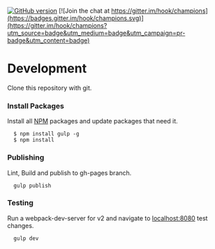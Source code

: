 [![GitHub version](https://badge.fury.io/gh/hook%2Fchampions.svg)](https://badge.fury.io/gh/hook%2Fchampions)
[![Join the chat at https://gitter.im/hook/champions](https://badges.gitter.im/hook/champions.svg)](https://gitter.im/hook/champions?utm_source=badge&utm_medium=badge&utm_campaign=pr-badge&utm_content=badge)

# Development

  Clone this repository with git.

### Install Packages

  Install all [NPM](https://www.npmjs.com/) packages and update packages that need it.

```
  $ npm install gulp -g
  $ npm install
```

### Publishing

  Lint, Build and publish to gh-pages branch.

```
  gulp publish
```

### Testing

  Run a webpack-dev-server for v2 and navigate to [localhost:8080](http://localhost:8080) test changes. 

```
  gulp dev
```

